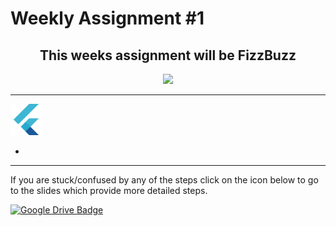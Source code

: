 # Weekly Assignment #1

<div id="header" align="center">
<h2>
  This weeks assignment will be FizzBuzz
</h2>

  <img src="https://media.giphy.com/media/Dh5q0sShxgp13DwrvG/giphy.gif" width="200"/>
 


---
</div>
<img src = "https://raw.githubusercontent.com/devicons/devicon/master/icons/flutter/flutter-original.svg" width = "50px"> 

-

---

If you are stuck/confused by any of the steps click on the icon below to go to the slides which provide more detailed steps.

<a href="https://docs.google.com/presentation/d/1p763v7AqL3W8aXjxBjI61HB9NGJOhlv5xXSFz3rQcNs/edit?usp=sharing">
    <img src="https://img.shields.io/badge/Slides-yellow?style=for-the-badge&logo=google drive&logoColor=white" alt="Google Drive Badge"/>



